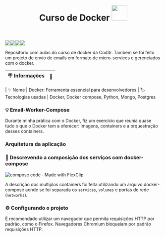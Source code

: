 <header>
  <h1> 
    Curso de Docker
    <img style='width: 50px; heigth: 50px' src='https://github.com/marcosgregorio/curso-docker/assets/78617642/c4003348-128b-46b2-8210-44cb9ff9651a'/>     
  </h1> 
 
  </header>
<div style='display:flex'>
  <img src='https://img.shields.io/badge/Docker-blue' />
  <img src='https://img.shields.io/badge/Python-3.6-blue' />
  <img src='https://img.shields.io/badge/Postgres-9.6-purple' />
  <img src='https://img.shields.io/badge/Redis-3.2-red' />
</div>

Repositorio com aulas do curso de docker da Cod3r.
Tambem se foi feito um projeto de envio de emails em formato de micro-services e gerenciados com o docker.


| :placard: Informações  | 🚀   |
| -------------  | --- |

| :sparkles: Nome        | Docker: Ferramenta essencial para desenvolvedores
| :label: Tecnologias usadas | Docker, Docker compose, Python, Mongo, Postgres

### 💡 Email-Worker-Compose
  Durante minha prática com o Docker, fiz um exercício que reunia quase tudo o que o Docker tem a oferecer:
  Imagens, containers e a orquestração desses containers.

### Arquitetura da aplicação

### 🐳 Descrevendo a composição dos serviços com docker-compose 
  ![compose code ‑ Made with FlexClip](https://github.com/marcosgregorio/weather-forecast/assets/78617642/a828a440-2584-484a-be8b-73cff55b4b83)
  
  A descrição dos multiplos containers foi feita utilizando um arquivo docker-compose aonde se foi separada os `services`,
  `volumes` e portas de rede (`networks`).
  
### ⚙️ Configurando o projeto

 É recomendado utilizar um navegador que permita requisições HTTP por padrão, como o Firefox. Navegadores Chromium bloqueiam por padrão requisições HTTP.
